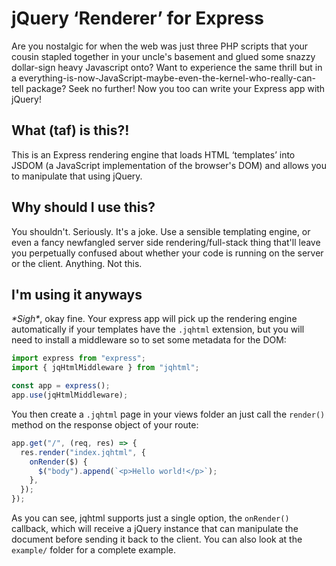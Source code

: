 # jQuery ‘Renderer’ for Express

Are you nostalgic for when the web was just three PHP scripts that your cousin
stapled together in your uncle's basement and glued some snazzy dollar-sign
heavy Javascript onto? Want to experience the same thrill but in a
everything-is-now-JavaScript-maybe-even-the-kernel-who-really-can-tell
package? Seek no further! Now you too can write your Express app with jQuery!

## What (taf) is this?!

This is an Express rendering engine that loads HTML ‘templates’
into JSDOM (a JavaScript implementation of the browser's DOM) and allows
you to manipulate that using jQuery.

## Why should I use this?

You shouldn't. Seriously. It's a joke. Use a sensible templating engine, or 
even a fancy newfangled server side rendering/full-stack thing
that'll leave you perpetually confused about whether your code is running
on the server or the client. Anything. Not this.

## I'm using it anyways

_\*Sigh\*_, okay fine. Your express app will pick up the rendering engine automatically if
your templates have the `.jqhtml` extension, but you will need to install a middleware so
to set some metadata for the DOM:

```js
import express from "express";
import { jqHtmlMiddleware } from "jqhtml";

const app = express();
app.use(jqHtmlMiddleware);
```

You then create a `.jqhtml` page in your views folder an just call the `render()` method on the
response object of your route: 

```js
app.get("/", (req, res) => {
  res.render("index.jqhtml", {
    onRender($) {
      $("body").append(`<p>Hello world!</p>`);
    },
  });
});
```

As you can see, jqhtml supports just a single option, the `onRender()` callback, which will receive
a jQuery instance that can manipulate the document before sending it back to the client. You can also
look at the `example/` folder for a complete example.

